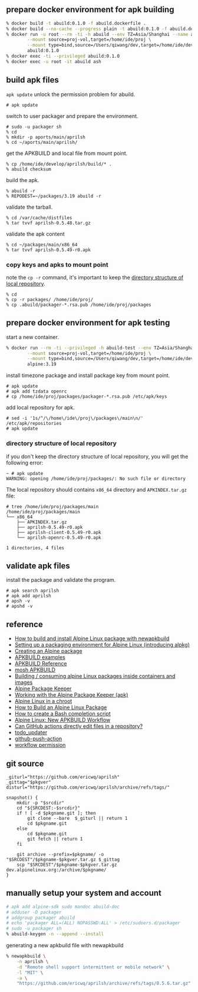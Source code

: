 ## prepare docker environment for apk building

```sh
% docker build -t abuild:0.1.0 -f abuild.dockerfile .
% docker build --no-cache --progress plain -t abuild:0.1.0 -f abuild.dockerfile .
% docker run -u root --rm -ti -h abuild --env TZ=Asia/Shanghai --name abuild --privileged \
        --mount source=proj-vol,target=/home/ide/proj \
        --mount type=bind,source=/Users/qiwang/dev,target=/home/ide/develop \
        abuild:0.1.0
% docker exec -ti --privileged abuild:0.1.0
% docker exec -u root -it abuild ash
```

## build apk files

`apk update` unlock the permission problem for abuild.

```shell
# apk update
```

switch to user packager and prepare the environment.
```shell
# sudo -u packager sh
% cd
% mkdir -p aports/main/aprilsh
% cd ~/aports/main/aprilsh/
```

get the APKBUILD and local file from mount point.
```shell
% cp /home/ide/develop/aprilsh/build/* .
% abuild checksum
```

build the apk.
```shell
% abuild -r
% REPODEST=~/packages/3.19 abuild -r
```

validate the tarball.
```shell
% cd /var/cache/distfiles
% tar tvvf aprilsh-0.5.48.tar.gz
```

validate the apk content
```shell
% cd ~/packages/main/x86_64
% tar tvvf aprilsh-0.5.49-r0.apk
```

### copy keys and apks to mount point
note the `cp -r` command, it's important to keep the [directory structure of local repository](#directory-structure-of-local-repository).
```shell
% cd
% cp -r packages/ /home/ide/proj/
% cp .abuild/packager-*.rsa.pub /home/ide/proj/packages
```
## prepare docker environment for apk testing

start a new container.

```sh
% docker run --rm -ti --privileged -h abuild-test --env TZ=Asia/Shanghai --name abuild-test \
        --mount source=proj-vol,target=/home/ide/proj \
        --mount type=bind,source=/Users/qiwang/dev,target=/home/ide/develop \
        alpine:3.19
```

install timezone package and install package key from mount point.

```shell
# apk update
# apk add tzdata openrc
# cp /home/ide/proj/packages/packager-*.rsa.pub /etc/apk/keys
```

add local repository for apk.
```shell
# sed -i '1s/^/\/home\/ide\/proj\/packages\/main\n/' /etc/apk/repositories
# apk update
```

### directory structure of local repository
if you don't keep the directory structure of local repository, you will get the following error:
```shell
~ # apk update
WARNING: opening /home/ide/proj/packages/: No such file or directory
```

The local repository should contains `x86_64` directory and `APKINDEX.tar.gz` file:
```shell
# tree /home/ide/proj/packages/main
/home/ide/proj/packages/main
└── x86_64
    ├── APKINDEX.tar.gz
    ├── aprilsh-0.5.49-r0.apk
    ├── aprilsh-client-0.5.49-r0.apk
    └── aprilsh-openrc-0.5.49-r0.apk

1 directories, 4 files
```

## validate apk files
install the package and validate the program.

```shell
# apk search aprilsh
# apk add aprilsh
# apsh -v
# apshd -v
```

## reference

- [How to build and install Alpine Linux package with newapkbuild](https://www.educative.io/answers/how-to-build-and-install-alpine-linux-package-with-newapkbuild)
- [Setting up a packaging environment for Alpine Linux (introducing alpkg)](https://blog.orhun.dev/alpine-packaging-setup/)
- [Creating an Alpine package](https://wiki.alpinelinux.org/wiki/Creating_an_Alpine_package)
- [APKBUILD examples](https://wiki.alpinelinux.org/wiki/APKBUILD_examples)
- [APKBUILD Reference](https://wiki.alpinelinux.org/wiki/APKBUILD_Reference#Examples)
- [mosh APKBUILD](https://gitlab.alpinelinux.org/alpine/aports/-/blob/master/main/mosh/APKBUILD)
- [Building / consuming alpine Linux packages inside containers and images](https://itsufficient.me/blog/alpine-build)
- [Alpine Package Keeper](https://wiki.alpinelinux.org/wiki/Alpine_Package_Keeper)
- [Working with the Alpine Package Keeper (apk)](https://docs.alpinelinux.org/user-handbook/0.1a/Working/apk.html)
- [Alpine Linux in a chroot](https://wiki.alpinelinux.org/wiki/Alpine_Linux_in_a_chroot)
- [How to Build an Alpine Linux Package](https://www.matthewparris.org/build-an-alpine-package/)
- [How to create a Bash completion script](https://opensource.com/article/18/3/creating-bash-completion-script)
- [Alpine Linux: New APKBUILD Workflow](https://thiagowfx.github.io/2022/01/alpine-linux-new-apkbuild-workflow/)
- [Can GitHub actions directly edit files in a repository?](https://github.com/orgs/community/discussions/25234)
- [todo_updater](https://github.com/logankilpatrick/TODO-List-Updater/blob/master/.github/workflows/todo_updater.yml)
- [github-push-action](https://github.com/ad-m/github-push-action)
- [workflow permission](https://github.com/ericwq/aprilsh/settings/actions)

## git source
```
_giturl="https://github.com/ericwq/aprilsh"
_gittag="$pkgver"
disturl="https://github.com/ericwq/aprilsh/archive/refs/tags/"

snapshot() {
	mkdir -p "$srcdir"
	cd "${SRCDEST:-$srcdir}"
	if ! [ -d $pkgname.git ]; then
		git clone --bare  $_giturl || return 1
		cd $pkgname.git
	else
		cd $pkgname.git
		git fetch || return 1
	fi

	git archive --prefix=$pkgname/ -o "$SRCDEST"/$pkgname-$pkgver.tar.gz $_gittag
	scp "$SRCDEST"/$pkgname-$pkgver.tar.gz dev.alpinelinux.org:/archive/$pkgname/
}
```

## manually setup your system and account
```sh 
# apk add alpine-sdk sudo mandoc abuild-doc
# adduser -D packager
# addgroup packager abuild
# echo 'packager ALL=(ALL) NOPASSWD:ALL' > /etc/sudoers.d/packager
# sudo -u packager sh
% abuild-keygen -n --append --install
```

generating a new apkbuild file with newapkbuild
```sh
% newapkbuild \
    -n aprilsh \
    -d "Remote shell support intermittent or mobile network" \
    -l "MIT" \
    -a \
    "https://github.com/ericwq/aprilsh/archive/refs/tags/0.5.6.tar.gz"
```
